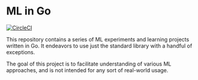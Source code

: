 # ML in Go

[![CircleCI](https://circleci.com/gh/kujenga/goml/tree/main.svg?style=svg)](https://circleci.com/gh/kujenga/goml/tree/main)

This repository contains a series of ML experiments and learning projects
written in Go. It endeavors to use just the standard library with a handful of
exceptions.

The goal of this project is to facilitate understanding of various ML
approaches, and is not intended for any sort of real-world usage.
